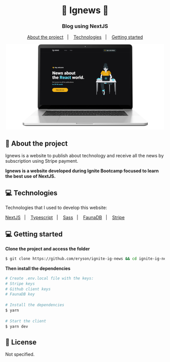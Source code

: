 <h1 align="center"> 🚧 Ignews 🚧</h1>
<h3 align="center">
  Blog using NextJS
</h3>

<p align="center">
  <a href="#%EF%B8%8F-about-the-project">About the project</a>&nbsp;&nbsp;&nbsp;|&nbsp;&nbsp;&nbsp;
  <a href="#-technologies">Technologies</a>&nbsp;&nbsp;&nbsp;|&nbsp;&nbsp;&nbsp;
  <a href="#-getting-started">Getting started</a>

<p align="center">
  <img alt="mockup" src="./public/images/demo.png" width="500px">
</p>


## 📄 About the project

Ignews is a website to publish about technology and receive all the news by subscription using Stripe payment. 

**Ignews is a website developed during Ignite Bootcamp focused to learn the best use of NextJS.**


## 💻 Technologies

Technologies that I used to develop this website:

<p>
  <a href="https://nextjs.org/">NextJS</a>&nbsp;&nbsp;&nbsp;|&nbsp;&nbsp;&nbsp;
  <a href="https://www.typescriptlang.org/">Typescript</a>&nbsp;&nbsp;&nbsp;|&nbsp;&nbsp;&nbsp;
  <a href="https://sass-lang.com/">Sass</a>&nbsp;&nbsp;&nbsp;|&nbsp;&nbsp;&nbsp;
  <a href="https://fauna.com/">FaunaDB</a>&nbsp;&nbsp;&nbsp;|&nbsp;&nbsp;&nbsp;
  <a href="https://stripe.com/br">Stripe</a>&nbsp;&nbsp;&nbsp;
</p>


## 💻 Getting started

**Clone the project and access the folder**

```bash
$ git clone https://github.com/eryson/ignite-ig-news && cd ignite-ig-news
```

**Then install the dependencies**

```bash
# Create .env.local file with the keys:
# Stripe keys
# Github client keys
# FaunaDB key

# Install the dependencies
$ yarn

# Start the client
$ yarn dev
```

## 📝 License

Not specified.
